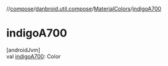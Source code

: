 //[compose](../../../index.md)/[danbroid.util.compose](../index.md)/[MaterialColors](index.md)/[indigoA700](indigo-a700.md)

# indigoA700

[androidJvm]\
val [indigoA700](indigo-a700.md): Color

